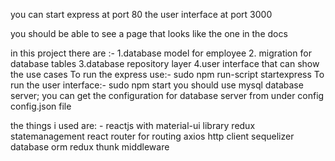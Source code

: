 you can start express at port 80
the user interface at port 3000

you should be able to see a page that looks like the one in the docs

in this project there are :-
    1.database model for employee
    2. migration for database tables
    3.database repository layer
    4.user interface that can show the use cases
To run the express use:- 
    sudo npm run-script startexpress
To run the user interface:-
    sudo npm start
you should use mysql database server; you can get the configuration for database server from under config
config.json file

the things i used are: - 
    reactjs with material-ui library
    redux statemanagement
    react router for routing
    axios http client
    sequelizer database orm
    redux thunk middleware